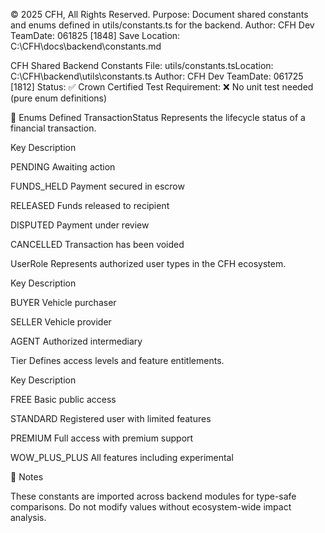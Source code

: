 <!--
File: constants.md
Path: C:\CFH\docs\backend\constants.md
Purpose: Documents shared constants and enums defined in utils/constants.ts for the backend.
Author: CFH Dev Team
Date: June 17, 2025, 18:12:00 PDT
Cod2 Crown Certified: Yes
Save Location: C:\CFH\docs\backend\constants.md
Batch ID: UserProfile-061725
-->

© 2025 CFH, All Rights Reserved.
Purpose: Document shared constants and enums defined in utils/constants.ts for the backend.
Author: CFH Dev TeamDate: 061825 [1848]
Save Location: C:\CFH\docs\backend\constants.md

CFH Shared Backend Constants
File: utils/constants.tsLocation: C:\CFH\backend\utils\constants.ts
Author: CFH Dev TeamDate: 061725 [1812]
Status: ✅ Crown Certified
Test Requirement: ❌ No unit test needed (pure enum definitions)

🔄 Enums Defined
TransactionStatus
Represents the lifecycle status of a financial transaction.



Key
Description



PENDING
Awaiting action


FUNDS_HELD
Payment secured in escrow


RELEASED
Funds released to recipient


DISPUTED
Payment under review


CANCELLED
Transaction has been voided



UserRole
Represents authorized user types in the CFH ecosystem.



Key
Description



BUYER
Vehicle purchaser


SELLER
Vehicle provider


AGENT
Authorized intermediary



Tier
Defines access levels and feature entitlements.



Key
Description



FREE
Basic public access


STANDARD
Registered user with limited features


PREMIUM
Full access with premium support


WOW_PLUS_PLUS
All features including experimental



📌 Notes

These constants are imported across backend modules for type-safe comparisons.
Do not modify values without ecosystem-wide impact analysis.


